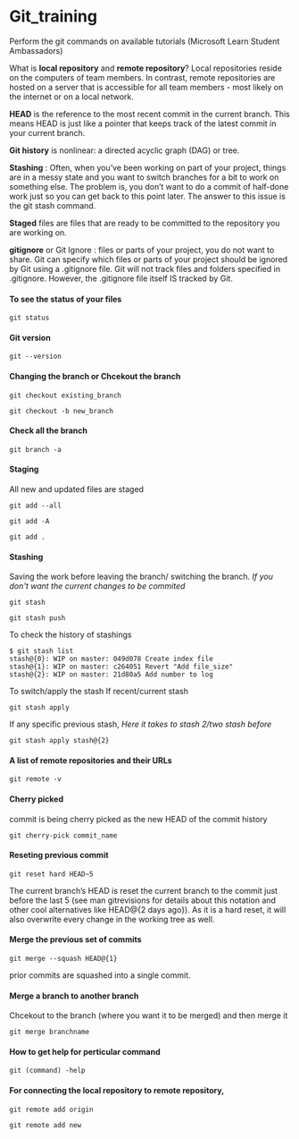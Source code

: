 # Git_training
Perform the git commands on available tutorials (Microsoft Learn Student Ambassadors)

What is **local repository** and **remote repository**?
Local repositories reside on the computers of team members. In contrast, remote repositories are hosted on a server that is accessible for all team members - most likely on the internet or on a local network.

**HEAD** is the reference to the most recent commit in the current branch. This means HEAD is just like a pointer that keeps track of the latest commit in your current branch.

**Git history** is nonlinear: a directed acyclic graph (DAG) or tree. 

**Stashing** : Often, when you’ve been working on part of your project, things are in a messy state and you want to switch branches for a bit to work on something else. The problem is, you don’t want to do a commit of half-done work just so you can get back to this point later. The answer to this issue is the git stash command.

**Staged** files are files that are ready to be committed to the repository you are working on.

**gitignore** or Git Ignore : files or parts of your project, you do not want to share. Git can specify which files or parts of your project should be ignored by Git using a .gitignore file. Git will not track files and folders specified in .gitignore. However, the .gitignore file itself IS tracked by Git.


#### To see the status of your files
```
git status
```

#### Git version
```
git --version
```

#### Changing the branch or Chcekout the branch
```
git checkout existing_branch
```
```
git checkout -b new_branch
```

#### Check all the branch
```
git branch -a
```

#### Staging 
All new and updated files are staged

```
git add --all
```
```
git add -A
```
```
git add .
```

#### Stashing
Saving the work before leaving the branch/ switching the branch. *If you don't want the current changes to be commited*
```
git stash
```
```
git stash push
```
To check the history of stashings

```
$ git stash list
stash@{0}: WIP on master: 049d078 Create index file
stash@{1}: WIP on master: c264051 Revert "Add file_size"
stash@{2}: WIP on master: 21d80a5 Add number to log
```
To switch/apply the stash
If recent/current stash
```
git stash apply
```
If any specific previous stash, *Here it takes to stash 2/two stash before*
```
git stash apply stash@{2} 
```


#### A list of remote repositories and their URLs
```
git remote -v
```


#### Cherry picked
commit is being cherry picked as the new HEAD of the commit history
```
git cherry-pick commit_name
```

#### Reseting previous commit
```
git reset hard HEAD~5
```
The current branch’s HEAD is reset the current branch to the commit just before the last 5 (see man gitrevisions for details about this notation and other cool alternatives like HEAD@{2 days ago}). As it is a hard reset, it will also overwrite every change in the working tree as well. 


#### Merge the previous set of commits
```
git merge --squash HEAD@{1}
```
prior commits are squashed into a single commit.

#### Merge a branch to another branch

Chcekout to the branch (where you want it to be merged) and then merge it
```
git merge branchname
```


#### How to get help for perticular command
```
git (command) -help
```

#### For connecting the local repository to remote repository, 
```
git remote add origin
```
```
git remote add new
```
